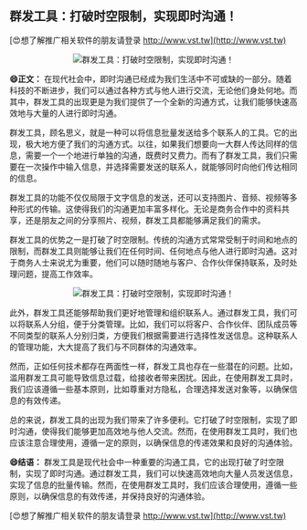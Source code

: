 ## **群发工具：打破时空限制，实现即时沟通！**

[😍想了解推广相关软件的朋友请登录 http://www.vst.tw](http://www.vst.tw)

 <center><img src="https://vst.tw/MP4/tuiguang/png/5.png" alt="群发工具：打破时空限制，实现即时沟通！"></center>

**😄正文：**
在现代社会中，即时沟通已经成为我们生活中不可或缺的一部分。随着科技的不断进步，我们可以通过各种方式与他人进行交流，无论他们身处何地。而其中，群发工具的出现更是为我们提供了一个全新的沟通方式，让我们能够快速高效地与大量的人进行即时沟通。

群发工具，顾名思义，就是一种可以将信息批量发送给多个联系人的工具。它的出现，极大地方便了我们的沟通方式。以往，如果我们想要向一大群人传达同样的信息，需要一个一个地进行单独的沟通，既费时又费力。而有了群发工具，我们只需要在一次操作中输入信息，并选择需要发送的联系人，就能够同时向他们传达相同的信息。

群发工具的功能不仅仅局限于文字信息的发送，还可以支持图片、音频、视频等多种形式的传输。这使得我们的沟通更加丰富多样化。无论是商务合作中的资料共享，还是朋友之间的分享照片、视频，群发工具都能够满足我们的需求。

群发工具的优势之一是打破了时空限制。传统的沟通方式常常受制于时间和地点的限制，而群发工具则能够让我们在任何时间、任何地点与他人进行即时沟通。这对于商务人士来说尤为重要，他们可以随时随地与客户、合作伙伴保持联系，及时处理问题，提高工作效率。

 <center><img src="https://vst.tw/MP4/tuiguang/png/5.png" alt="群发工具：打破时空限制，实现即时沟通！"></center>

此外，群发工具还能够帮助我们更好地管理和组织联系人。通过群发工具，我们可以将联系人分组，便于分类管理。比如，我们可以将客户、合作伙伴、团队成员等不同类型的联系人分别归类，方便我们根据需要进行选择性发送信息。这种联系人的管理功能，大大提高了我们与不同群体的沟通效率。

然而，正如任何技术都存在两面性一样，群发工具也存在一些潜在的问题。比如，滥用群发工具可能导致信息过载，给接收者带来困扰。因此，在使用群发工具时，我们应该遵循一些基本原则，比如尊重对方隐私，合理选择发送对象等，以确保信息的有效传递。

总的来说，群发工具的出现为我们带来了许多便利。它打破了时空限制，实现了即时沟通，使得我们能够更加高效地与他人交流。然而，在使用群发工具时，我们也应该注意合理使用，遵循一定的原则，以确保信息的传递效果和良好的沟通体验。

**😄结语：**
群发工具是现代社会中一种重要的沟通工具，它的出现打破了时空限制，实现了即时沟通。通过群发工具，我们可以快速高效地向大量人员发送信息，实现了信息的批量传输。然而，在使用群发工具时，我们应该合理使用，遵循一些原则，以确保信息的有效传递，并保持良好的沟通体验。

[😍想了解推广相关软件的朋友请登录 http://www.vst.tw](http://www.vst.tw)



